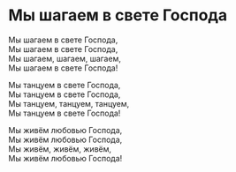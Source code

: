 # Мы шагаем в свете Господа
Мы шагаем в свете Господа,  
Мы шагаем в свете Господа,  
Мы шагаем, шагаем, шагаем,  
Мы шагаем в свете Господа!  
  
Мы танцуем в свете Господа,  
Мы танцуем в свете Господа,  
Мы танцуем, танцуем, танцуем,  
Мы танцуем в свете Господа!  
  
Мы живём любовью Господа,  
Мы живём любовью Господа,  
Мы живём, живём, живём,  
Мы живём любовью Господа!  
